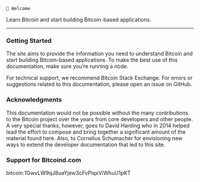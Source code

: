     🌱 Welcome 

Learn Bitcoin and start building Bitcoin-based applications.

_______________________



### Getting Started

The site aims to provide the information you need to understand Bitcoin and start building Bitcoin-based applications. To make the best use of this documentation, make sure you’re running a node.

For technical support, we recommend Bitcoin Stack Exchange. For errors or suggestions related to this documentation, please open an issue on GitHub.

### Acknowledgments

This documentation would not be possible without the many contributions to the Bitcoin project over the years from core developers and other people. A very special thanks, however, goes to David Harding who in 2014 helped lead the effort to compose and bring together a significant amount of the material found here. Also, to Cornelius Schumacher for envisioning new ways to extend the developer documentation that led to this site.

### Support for Bitcoind.com

bitcoin:1GwvLW9qJ8uaYjew3cFvPiqxViWhuU1pKT

